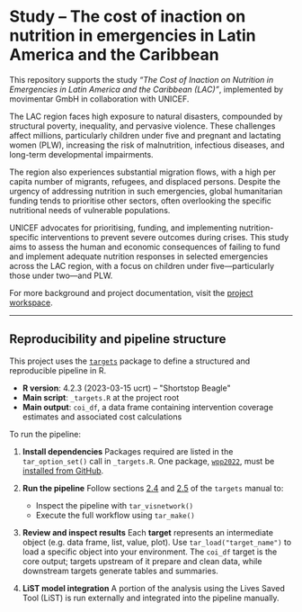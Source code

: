 # Study – The cost of inaction on nutrition in emergencies in Latin America and the Caribbean

This repository supports the study *“The Cost of Inaction on Nutrition in Emergencies in Latin America and the Caribbean (LAC)”*, implemented by movimentar GmbH in collaboration with UNICEF.

The LAC region faces high exposure to natural disasters, compounded by structural poverty, inequality, and pervasive violence. These challenges affect millions, particularly children under five and pregnant and lactating women (PLW), increasing the risk of malnutrition, infectious diseases, and long-term developmental impairments.

The region also experiences substantial migration flows, with a high per capita number of migrants, refugees, and displaced persons. Despite the urgency of addressing nutrition in such emergencies, global humanitarian funding tends to prioritise other sectors, often overlooking the specific nutritional needs of vulnerable populations.

UNICEF advocates for prioritising, funding, and implementing nutrition-specific interventions to prevent severe outcomes during crises. This study aims to assess the human and economic consequences of failing to fund and implement adequate nutrition responses in selected emergencies across the LAC region, with a focus on children under five—particularly those under two—and PLW.

For more background and project documentation, visit the [project workspace](https://movimentar.eu.teamwork.com/app/projects/536205/).

---

## Reproducibility and pipeline structure

This project uses the [`targets`](https://books.ropensci.org/targets/) package to define a structured and reproducible pipeline in R.

* **R version**: 4.2.3 (2023-03-15 ucrt) – "Shortstop Beagle"
* **Main script**: `_targets.R` at the project root
* **Main output**: `coi_df`, a data frame containing intervention coverage estimates and associated cost calculations

To run the pipeline:

1. **Install dependencies**
   Packages required are listed in the `tar_option_set()` call in `_targets.R`.
   One package, [`wpp2022`](https://github.com/PPgp/wpp2022), must be [installed from GitHub](https://cran.r-project.org/web/packages/githubinstall/vignettes/githubinstall.html).

2. **Run the pipeline**
   Follow sections [2.4](https://books.ropensci.org/targets/walkthrough.html#inspect-the-pipeline) and [2.5](https://books.ropensci.org/targets/walkthrough.html#run-the-pipeline) of the `targets` manual to:

   * Inspect the pipeline with `tar_visnetwork()`
   * Execute the full workflow using `tar_make()`

3. **Review and inspect results**
   Each **target** represents an intermediate object (e.g. data frame, list, value, plot). Use `tar_load("target_name")` to load a specific object into your environment. The `coi_df` target is the core output; targets upstream of it prepare and clean data, while downstream targets generate tables and summaries.

4. **LiST model integration**
   A portion of the analysis using the Lives Saved Tool (LiST) is run externally and integrated into the pipeline manually. 





